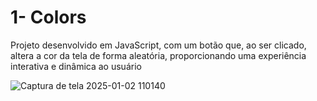 # 1- Colors

Projeto desenvolvido em JavaScript, com um botão que, ao ser clicado, altera a cor da tela de forma aleatória,
proporcionando uma experiência interativa e dinâmica ao usuário

![Captura de tela 2025-01-02 110140](https://github.com/user-attachments/assets/884f6017-f184-4cb0-9780-5dbced2a3aac)
